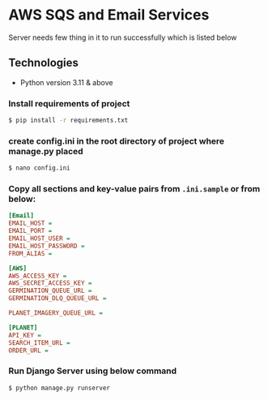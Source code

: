 # AWS SQS and Email Services

Server needs few thing in it to run successfully which is listed below

## Technologies

- Python version  3.11 & above

### Install requirements of project

```bash
$ pip install -r requirements.txt
```

### create config.ini in the root directory of project where manage.py placed

```bash
$ nano config.ini
```

### Copy all sections and key-value pairs from `.ini.sample` or from below:

```ini
[Email]
EMAIL_HOST = 
EMAIL_PORT = 
EMAIL_HOST_USER = 
EMAIL_HOST_PASSWORD = 
FROM_ALIAS = 

[AWS]
AWS_ACCESS_KEY = 
AWS_SECRET_ACCESS_KEY = 
GERMINATION_QUEUE_URL = 
GERMINATION_DLQ_QUEUE_URL = 

PLANET_IMAGERY_QUEUE_URL = 

[PLANET]
API_KEY = 
SEARCH_ITEM_URL = 
ORDER_URL = 

```

### Run Django Server using below command

```bash
$ python manage.py runserver
```